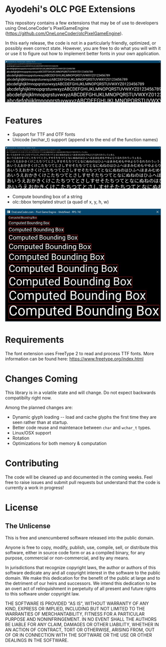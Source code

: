 # Ayodehi's OLC PGE Extensions

This repository contains a few extensions that may be of use to developers using
OneLoneCoder's PixelGameEngine (https://github.com/OneLoneCoder/olcPixelGameEngine).

In this early release, the code is not in a particularly friendly, optimized,
or possibly even correct state. However, you are free to do what you will with it
or use it to figure out how to implement better fonts in your own application.

<img src="example/basic_example.jpg" width="512" />

# Features

* Support for TTF and OTF fonts
* Unicode (wchar_t) support (append `W` to the end of the function names)

<img src="example/unicode_support.jpg" width="512" />

* Compute bounding box of a string
* olc::bbox templated struct (a quad of x, y, h, w)

<img src="example/bounding_box.jpg" width="512" />

# Requirements

The font extension uses FreeType 2 to read and process TTF fonts. More information
can be found here: https://www.freetype.org/index.html

# Changes Coming

This library is in a volatile state and will change. Do not expect backwards
compatibilty right now.

Among the planned changes are:

* Dynamic glyph loading -- load and cache glyphs the first time they are seen
rather than at startup.
* Better code reuse and maintenace between `char` and `wchar_t` types.
* Linux/OSX support
* Rotation
* Optimizations for both memory & computation

# Contributing

The code will be cleaned up and documented in the coming weeks. Feel free to
raise issues and submit pull requests but understand that the code is currently
a work in progress!

# License
## The Unlicense

This is free and unencumbered software released into the public domain.

Anyone is free to copy, modify, publish, use, compile, sell, or
distribute this software, either in source code form or as a compiled
binary, for any purpose, commercial or non-commercial, and by any
means.

In jurisdictions that recognize copyright laws, the author or authors
of this software dedicate any and all copyright interest in the
software to the public domain. We make this dedication for the benefit
of the public at large and to the detriment of our heirs and
successors. We intend this dedication to be an overt act of
relinquishment in perpetuity of all present and future rights to this
software under copyright law.

THE SOFTWARE IS PROVIDED "AS IS", WITHOUT WARRANTY OF ANY KIND,
EXPRESS OR IMPLIED, INCLUDING BUT NOT LIMITED TO THE WARRANTIES OF
MERCHANTABILITY, FITNESS FOR A PARTICULAR PURPOSE AND NONINFRINGEMENT.
IN NO EVENT SHALL THE AUTHORS BE LIABLE FOR ANY CLAIM, DAMAGES OR
OTHER LIABILITY, WHETHER IN AN ACTION OF CONTRACT, TORT OR OTHERWISE,
ARISING FROM, OUT OF OR IN CONNECTION WITH THE SOFTWARE OR THE USE OR
OTHER DEALINGS IN THE SOFTWARE.